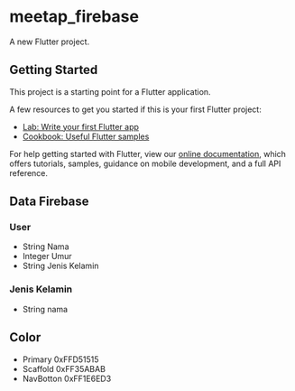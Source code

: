 # meetap_firebase

A new Flutter project.

## Getting Started

This project is a starting point for a Flutter application.

A few resources to get you started if this is your first Flutter project:

- [Lab: Write your first Flutter app](https://flutter.dev/docs/get-started/codelab)
- [Cookbook: Useful Flutter samples](https://flutter.dev/docs/cookbook)

For help getting started with Flutter, view our
[online documentation](https://flutter.dev/docs), which offers tutorials,
samples, guidance on mobile development, and a full API reference.

## Data Firebase

### User
- String Nama
- Integer Umur
- String Jenis Kelamin
### Jenis Kelamin
- String nama

## Color
- Primary 0xFFD51515
- Scaffold 0xFF35ABAB
- NavBotton 0xFF1E6ED3